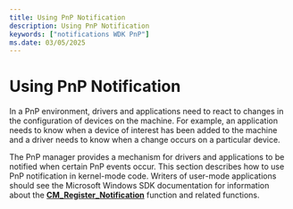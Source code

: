 ```yaml
---
title: Using PnP Notification
description: Using PnP Notification
keywords: ["notifications WDK PnP"]
ms.date: 03/05/2025
---
```


# Using PnP Notification

In a PnP environment, drivers and applications need to react to changes in the configuration of devices on the machine. For example, an application needs to know when a device of interest has been added to the machine and a driver needs to know when a change occurs on a particular device.

The PnP manager provides a mechanism for drivers and applications to be notified when certain PnP events occur. This section describes how to use PnP notification in kernel-mode code. Writers of user-mode applications should see the Microsoft Windows SDK documentation for information about the [**CM_Register_Notification**](/windows/win32/api/cfgmgr32/nf-cfgmgr32-cm_register_notification) function and related functions.

 

 




